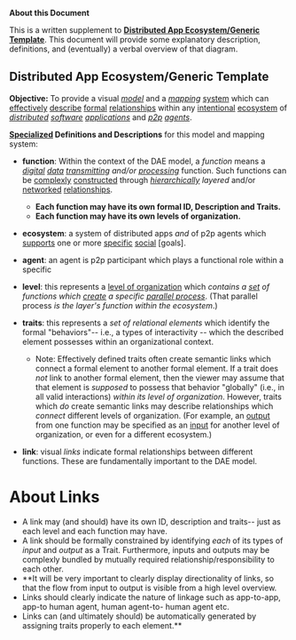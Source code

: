 **About this Document**

This is a written supplement to **[Distributed App Ecosystem/Generic Template](https://docs.google.com/drawings/d/1iO1kkr5UPxr3bzK6gSQJ6hODJn9OQRuvvytesVlOljc/edit?usp=sharing)**.  This document will provide some explanatory description, definitions, and (eventually) a verbal overview of that diagram.

Distributed App Ecosystem/Generic Template
------------------------------

**Objective:**  To provide a visual *[model](https://github.com/gcassel/Modular-Organization-Terminology/blob/master/terms/model.md)* and a *[mapping](https://github.com/gcassel/Modular-Organization-Terminology/blob/master/terms/map.md)* [system](https://github.com/gcassel/Modular-Organization-Terminology/blob/master/terms/system.md) which can [effectively](https://github.com/gcassel/Modular-Organization-Terminology/blob/master/terms/effective.md) [describe](https://github.com/gcassel/Modular-Organization-Terminology/blob/master/terms/describe.md) [formal](https://github.com/gcassel/Modular-Organization-Terminology/blob/master/terms/form.md) [relationships](https://github.com/gcassel/Modular-Organization-Terminology/blob/master/terms/relationship.md) within any [intentional](https://github.com/gcassel/Modular-Organization-Terminology/blob/master/terms/intention.md) [ecosystem](https://github.com/gcassel/Modular-Organization-Terminology/blob/master/compound-terms/ecosystem.md) of *[distributed](https://github.com/gcassel/Modular-Organization-Terminology/blob/master/terms/distribute.md) [software](https://github.com/gcassel/Modular-Organization-Terminology/blob/master/terms/software.md) [applications](https://github.com/gcassel/Modular-Organization-Terminology/blob/master/terms/application.md)* and *[p2p](https://github.com/gcassel/Modular-Organization-Terminology/blob/master/compound-terms/P2P.md) [agents](https://github.com/gcassel/Modular-Organization-Terminology/blob/master/terms/agent.md)*.

**[Specialized](https://github.com/gcassel/Modular-Organization-Terminology/blob/master/terms/specialize.md) Definitions and Descriptions** for this model and mapping system:

* **function**: Within the context of the DAE model, a *function* means a *[digital](https://github.com/gcassel/Modular-Organization-Terminology/blob/master/terms/digital.md) [data](https://github.com/gcassel/Modular-Organization-Terminology/blob/master/terms/data.md) [transmitting](https://github.com/gcassel/Modular-Organization-Terminology/blob/master/terms/transmit.md) and/or [processing](https://github.com/gcassel/Modular-Organization-Terminology/blob/master/terms/process.md)* function.  Such functions can be [complexly](https://github.com/gcassel/Modular-Organization-Terminology/blob/master/terms/complex.md) [constructed](https://github.com/gcassel/Modular-Organization-Terminology/blob/master/terms/form.md) through *[hierarchically](https://github.com/gcassel/Modular-Organization-Terminology/blob/master/terms/hierarchy.md) layered* and/or [networked](https://github.com/gcassel/Modular-Organization-Terminology/blob/master/terms/network.md) [relationships](https://github.com/gcassel/Modular-Organization-Terminology/blob/master/terms/relationship.md).
   *  **Each function may have its own formal ID, Description and Traits.**
   *  **Each function may have its own levels of organization.**

* **ecosystem**: a system of distributed apps *and* of p2p agents which [supports](https://github.com/gcassel/Modular-Organization-Terminology/blob/master/terms/support.md) one or more [specific](https://github.com/gcassel/Modular-Organization-Terminology/blob/master/terms/specific.md) [social](https://github.com/gcassel/Modular-Organization-Terminology/blob/master/terms/social.md) [goals].

* **agent**: an agent is p2p participant which plays a functional role within a specific 

* **level**:  this represents a [level of organization](https://github.com/gcassel/Modular-Organization-Terminology/blob/master/compound-terms/level-of-organization.md) which *contains a [set](https://github.com/gcassel/Modular-Organization-Terminology/blob/master/terms/set.md) of functions which [create](https://github.com/gcassel/Modular-Organization-Terminology/blob/master/terms/create.md) a specific [parallel process](https://github.com/gcassel/Modular-Organization-Terminology/blob/master/compound-terms/parallel-process.md)*.  (That parallel process *is the layer's function within the ecosystem*.)
  
* **traits**:  this represents a *set of relational elements* which identify the formal "behaviors"-- i.e., a types of interactivity -- which the described element possesses within an organizational context.   
   * Note:  Effectively defined traits often create semantic links which connect a formal element to another formal element.   If a trait does *not* link to another formal element, then the viewer may assume that that element is *supposed* to possess that behavior "globally" (i.e., in all valid interactions) *within its level of organization*.   However, traits which *do* create semantic links may describe relationships which *connect* different levels of organization.   (For example, an [output](https://github.com/gcassel/Modular-Organization-Terminology/blob/master/terms/output.md) from one function may be specified as an [input](https://github.com/gcassel/Modular-Organization-Terminology/blob/master/terms/input.md) for another level of organization, or even for a different ecosystem.)  
   
*   **link**:  visual *links* indicate formal relationships between different functions. These are fundamentally important to the DAE model.  

About Links
=============

   *  A link may (and should) have its own ID, description and traits-- just as each level and each function may have.
   *  A link should be formally constrained by identifying *each* of its types of *input* and *output* as a Trait.  Furthermore, inputs and outputs may be complexly bundled by mutually required relationship/responsibility to each other.
   *  **It will be very important to clearly display directionality of links, so that the flow from input to output is visible from a high level overview.
   *  Links should clearly indicate the nature of linkage such as app-to-app, app-to human agent, human agent-to- human agent  etc.
   *  Links can (and ultimately should) be automatically generated by assigning traits properly to each element.**
   
   
   


